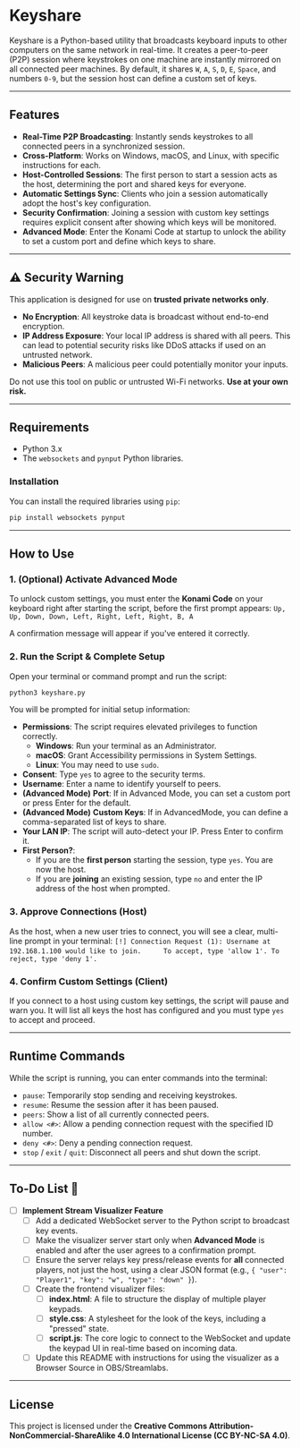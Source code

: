 # Keyshare

Keyshare is a Python-based utility that broadcasts keyboard inputs to other computers on the same network in real-time. It creates a peer-to-peer (P2P) session where keystrokes on one machine are instantly mirrored on all connected peer machines. By default, it shares `W`, `A`, `S`, `D`, `E`, `Space`, and numbers `0-9`, but the session host can define a custom set of keys.

-----

## Features

  * **Real-Time P2P Broadcasting**: Instantly sends keystrokes to all connected peers in a synchronized session.
  * **Cross-Platform**: Works on Windows, macOS, and Linux, with specific instructions for each.
  * **Host-Controlled Sessions**: The first person to start a session acts as the host, determining the port and shared keys for everyone.
  * **Automatic Settings Sync**: Clients who join a session automatically adopt the host's key configuration.
  * **Security Confirmation**: Joining a session with custom key settings requires explicit consent after showing which keys will be monitored.
  * **Advanced Mode**: Enter the Konami Code at startup to unlock the ability to set a custom port and define which keys to share.

-----

## ⚠️ Security Warning

This application is designed for use on **trusted private networks only**.

  * **No Encryption**: All keystroke data is broadcast without end-to-end encryption.
  * **IP Address Exposure**: Your local IP address is shared with all peers. This can lead to potential security risks like DDoS attacks if used on an untrusted network.
  * **Malicious Peers**: A malicious peer could potentially monitor your inputs.

Do not use this tool on public or untrusted Wi-Fi networks. **Use at your own risk.**

-----

## Requirements

  * Python 3.x
  * The `websockets` and `pynput` Python libraries.

### Installation

You can install the required libraries using `pip`:

```bash
pip install websockets pynput
```

-----

## How to Use

### 1\. (Optional) Activate Advanced Mode

To unlock custom settings, you must enter the **Konami Code** on your keyboard right after starting the script, before the first prompt appears:
`Up, Up, Down, Down, Left, Right, Left, Right, B, A`

A confirmation message will appear if you've entered it correctly.

### 2\. Run the Script & Complete Setup

Open your terminal or command prompt and run the script:

```bash
python3 keyshare.py
```

You will be prompted for initial setup information:

  * **Permissions**: The script requires elevated privileges to function correctly.
      * **Windows**: Run your terminal as an Administrator.
      * **macOS**: Grant Accessibility permissions in System Settings.
      * **Linux**: You may need to use `sudo`.
  * **Consent**: Type `yes` to agree to the security terms.
  * **Username**: Enter a name to identify yourself to peers.
  * **(Advanced Mode)** **Port**: If in Advanced Mode, you can set a custom port or press Enter for the default.
  * **(Advanced Mode)** **Custom Keys**: If in AdvancedMode, you can define a comma-separated list of keys to share.
  * **Your LAN IP**: The script will auto-detect your IP. Press Enter to confirm it.
  * **First Person?**:
      * If you are the **first person** starting the session, type `yes`. You are now the host.
      * If you are **joining** an existing session, type `no` and enter the IP address of the host when prompted.

### 3\. Approve Connections (Host)

As the host, when a new user tries to connect, you will see a clear, multi-line prompt in your terminal:
`[!] Connection Request (1): Username at 192.168.1.100 would like to join.`
`      To accept, type 'allow 1'. To reject, type 'deny 1'. `

### 4\. Confirm Custom Settings (Client)

If you connect to a host using custom key settings, the script will pause and warn you. It will list all keys the host has configured and you must type `yes` to accept and proceed.

-----

## Runtime Commands

While the script is running, you can enter commands into the terminal:

  * `pause`: Temporarily stop sending and receiving keystrokes.
  * `resume`: Resume the session after it has been paused.
  * `peers`: Show a list of all currently connected peers.
  * `allow <#>`: Allow a pending connection request with the specified ID number.
  * `deny <#>`: Deny a pending connection request.
  * `stop` / `exit` / `quit`: Disconnect all peers and shut down the script.

-----

## To-Do List 📝

  - [ ] **Implement Stream Visualizer Feature**
      - [ ] Add a dedicated WebSocket server to the Python script to broadcast key events.
      - [ ] Make the visualizer server start only when **Advanced Mode** is enabled and after the user agrees to a confirmation prompt.
      - [ ] Ensure the server relays key press/release events for **all** connected players, not just the host, using a clear JSON format (e.g., `{ "user": "Player1", "key": "w", "type": "down" }`).
      - [ ] Create the frontend visualizer files:
          - [ ] **index.html**: A file to structure the display of multiple player keypads.
          - [ ] **style.css**: A stylesheet for the look of the keys, including a "pressed" state.
          - [ ] **script.js**: The core logic to connect to the WebSocket and update the keypad UI in real-time based on incoming data.
      - [ ] Update this README with instructions for using the visualizer as a Browser Source in OBS/Streamlabs.

-----

## License

This project is licensed under the **Creative Commons Attribution-NonCommercial-ShareAlike 4.0 International License (CC BY-NC-SA 4.0)**.
